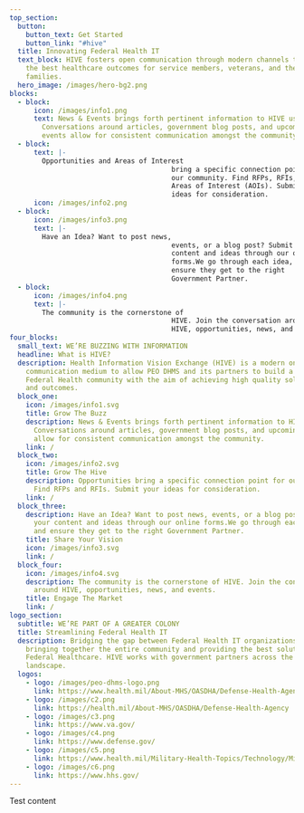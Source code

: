 ```yaml
---
top_section:
  button:
    button_text: Get Started
    button_link: "#hive"
  title: Innovating Federal Health IT
  text_block: HIVE fosters open communication through modern channels to pursue
    the best healthcare outcomes for service members, veterans, and their
    families.
  hero_image: /images/hero-bg2.png
blocks:
  - block:
      icon: /images/info1.png
      text: News & Events brings forth pertinent information to HIVE users.
        Conversations around articles, government blog posts, and upcoming
        events allow for consistent communication amongst the community.
  - block:
      text: |-
        Opportunities and Areas of Interest
                                        bring a specific connection point for
                                        our community. Find RFPs, RFIs, and
                                        Areas of Interest (AOIs). Submit your
                                        ideas for consideration.
      icon: /images/info2.png
  - block:
      icon: /images/info3.png
      text: |-
        Have an Idea? Want to post news,
                                        events, or a blog post? Submit your
                                        content and ideas through our online
                                        forms.We go through each idea, and
                                        ensure they get to the right
                                        Government Partner.
  - block:
      icon: /images/info4.png
      text: |-
        The community is the cornerstone of
                                        HIVE. Join the conversation around
                                        HIVE, opportunities, news, and events.
four_blocks:
  small_text: WE’RE BUZZING WITH INFORMATION
  headline: What is HIVE?
  description: Health Information Vision Exchange (HIVE) is a modern online
    communication medium to allow PEO DHMS and its partners to build a stronger
    Federal Health community with the aim of achieving high quality solutions
    and outcomes.
  block_one:
    icon: /images/info1.svg
    title: Grow The Buzz
    description: News & Events brings forth pertinent information to HIVE users.
      Conversations around articles, government blog posts, and upcoming events
      allow for consistent communication amongst the community.
    link: /
  block_two:
    icon: /images/info2.svg
    title: Grow The Hive
    description: Opportunities bring a specific connection point for our community.
      Find RFPs and RFIs. Submit your ideas for consideration.
    link: /
  block_three:
    description: Have an Idea? Want to post news, events, or a blog post? Submit
      your content and ideas through our online forms.We go through each idea,
      and ensure they get to the right Government Partner.
    title: Share Your Vision
    icon: /images/info3.svg
    link: /
  block_four:
    icon: /images/info4.svg
    description: The community is the cornerstone of HIVE. Join the conversation
      around HIVE, opportunities, news, and events.
    title: Engage The Market
    link: /
logo_section:
  subtitle: WE’RE PART OF A GREATER COLONY
  title: Streamlining Federal Health IT
  description: Bridging the gap between Federal Health IT organizations is key to
    bringing together the entire community and providing the best solutions for
    Federal Healthcare. HIVE works with government partners across the Federal
    landscape.
  logos:
    - logo: /images/peo-dhms-logo.png
      link: https://www.health.mil/About-MHS/OASDHA/Defense-Health-Agency/Defense-Healthcare-Management-Systems
    - logo: /images/c2.png
      link: https://health.mil/About-MHS/OASDHA/Defense-Health-Agency
    - logo: /images/c3.png
      link: https://www.va.gov/
    - logo: /images/c4.png
      link: https://www.defense.gov/
    - logo: /images/c5.png
      link: https://www.health.mil/Military-Health-Topics/Technology/Military-Electronic-Health-Record
    - logo: /images/c6.png
      link: https://www.hhs.gov/
---
```

Test content